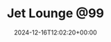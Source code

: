 ---
date: 2024-12-16T12:02:20+00:00
title: Jet Lounge @99
latitude: 52.04539025005106
longitude: 0.9521879416953041
url: https://foursquare.com/v/5d7f79b9ff3eea00084e6d10
category: checkin
---